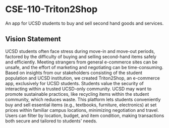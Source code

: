 # CSE-110-Triton2Shop
An app for UCSD students to buy and sell second hand goods and services.

## Vision Statement
UCSD students often face stress during move-in and move-out periods, factored by the difficulty of buying and selling second-hand items safely and efficiently. Meeting strangers from general e-commerce sites can be unsafe, and the effort of marketing and negotiating can be time-consuming. Based on insights from our stakeholders consisting of the student population and UCSD institution, we created Triton2Shop, an e-commerce app, exclusively for UCSD students. Students value the security of interacting within a trusted UCSD-only community. UCSD may want to promote sustainable practices, like recycling items within the student community, which reduces waste. This platform lets students conveniently buy and sell essential items (e.g., textbooks, furniture, electronics) at set prices within familiar campus locations, minimizing negotiation and travel. Users can filter by location, budget, and item condition, making transactions both secure and tailored to students' needs.